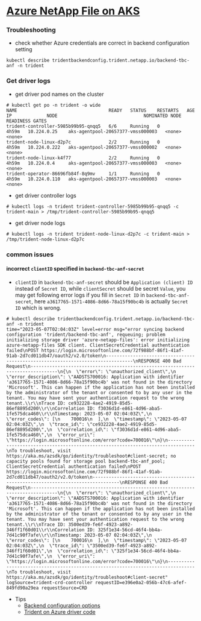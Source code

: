 # [Azure NetApp File on AKS](https://learn.microsoft.com/en-us/azure/aks/azure-netapp-files)

### Troubleshooting
 - check whether Azure credentials are correct in backend configuration setting
```console
kubectl describe tridentbackendconfig.trident.netapp.io/backend-tbc-anf -n trident
```

### Get driver logs
 - get driver pod names on the cluster
```console
# kubectl get po -n trident -o wide
NAME                                  READY   STATUS    RESTARTS   AGE     IP             NODE                                NOMINATED NODE   READINESS GATES
trident-controller-5985b99b95-qnqq5   6/6     Running   0          4h59m   10.224.0.25    aks-agentpool-20657377-vmss000003   <none>           <none>
trident-node-linux-d2p7c              2/2     Running   0          4h59m   10.224.0.222   aks-agentpool-20657377-vmss000002   <none>           <none>
trident-node-linux-k4f77              2/2     Running   0          4h59m   10.224.0.4     aks-agentpool-20657377-vmss000003   <none>           <none>
trident-operator-86696fb84f-8q9mv     1/1     Running   0          4h59m   10.224.0.110   aks-agentpool-20657377-vmss000003   <none>           <none>
```

 - get driver controller logs
```console
# kubectl logs -n trident trident-controller-5985b99b95-qnqq5 -c trident-main > /tmp/trident-controller-5985b99b95-qnqq5
```

 - get driver node logs
```console
# kubectl logs -n trident trident-node-linux-d2p7c -c trident-main > /tmp/trident-node-linux-d2p7c
```

### common issues
#### incorrect `clientID` specified in `backend-tbc-anf-secret`

 - `clientID` in `backend-tbc-anf-secret` should be `Application (client) ID` instead of `Secret ID`, while `clientSecret` should be secret `Value`, you may get following error logs if you fill in `Secret ID` in `backend-tbc-anf-secret`, here `a3617765-1571-4086-8d66-78a15f90bc4b` is actually `Secret ID` which is wrong.

```
# kubectl describe tridentbackendconfig.trident.netapp.io/backend-tbc-anf -n trident
time="2023-05-07T02:04:03Z" level=error msg="error syncing backend configuration 'trident/backend-tbc-anf', requeuing; problem initializing storage driver 'azure-netapp-files': error initializing azure-netapp-files SDK client. ClientSecretCredential authentication failed\nPOST https://login.microsoftonline.com/72f988bf-86f1-41af-91ab-2d7cd011db47/oauth2/v2.0/token\n--------------------------------------------------------------------------------\nRESPONSE 400 Bad Request\n--------------------------------------------------------------------------------\n{\n  \"error\": \"unauthorized_client\",\n  \"error_description\": \"AADSTS700016: Application with identifier 'a3617765-1571-4086-8d66-78a15f90bc4b' was not found in the directory 'Microsoft'. This can happen if the application has not been installed by the administrator of the tenant or consented to by any user in the tenant. You may have sent your authentication request to the wrong tenant.\\r\\nTrace ID: ce932228-4ae2-4919-85d5-86ef8895d200\\r\\nCorrelation ID: f3036d1d-e861-4d96-aba5-1fe575dca460\\r\\nTimestamp: 2023-05-07 02:04:03Z\",\n  \"error_codes\": [\n    700016\n  ],\n  \"timestamp\": \"2023-05-07 02:04:03Z\",\n  \"trace_id\": \"ce932228-4ae2-4919-85d5-86ef8895d200\",\n  \"correlation_id\": \"f3036d1d-e861-4d96-aba5-1fe575dca460\",\n  \"error_uri\": \"https://login.microsoftonline.com/error?code=700016\"\n}\n--------------------------------------------------------------------------------\nTo troubleshoot, visit https://aka.ms/azsdk/go/identity/troubleshoot#client-secret; no capacity pools found for storage pool backend-tbc-anf_pool; ClientSecretCredential authentication failed\nPOST https://login.microsoftonline.com/72f988bf-86f1-41af-91ab-2d7cd011db47/oauth2/v2.0/token\n--------------------------------------------------------------------------------\nRESPONSE 400 Bad Request\n--------------------------------------------------------------------------------\n{\n  \"error\": \"unauthorized_client\",\n  \"error_description\": \"AADSTS700016: Application with identifier 'a3617765-1571-4086-8d66-78a15f90bc4b' was not found in the directory 'Microsoft'. This can happen if the application has not been installed by the administrator of the tenant or consented to by any user in the tenant. You may have sent your authentication request to the wrong tenant.\\r\\nTrace ID: 3500ed39-fe6f-4923-a892-346ff1f60d01\\r\\nCorrelation ID: 325f1e34-56cd-46f4-bb4a-7d41c90f7afe\\r\\nTimestamp: 2023-05-07 02:04:03Z\",\n  \"error_codes\": [\n    700016\n  ],\n  \"timestamp\": \"2023-05-07 02:04:03Z\",\n  \"trace_id\": \"3500ed39-fe6f-4923-a892-346ff1f60d01\",\n  \"correlation_id\": \"325f1e34-56cd-46f4-bb4a-7d41c90f7afe\",\n  \"error_uri\": \"https://login.microsoftonline.com/error?code=700016\"\n}\n--------------------------------------------------------------------------------\nTo troubleshoot, visit https://aka.ms/azsdk/go/identity/troubleshoot#client-secret" logSource=trident-crd-controller requestID=e396e0a2-056b-47c6-afef-849fd90a29ea requestSource=CRD
```

- Tips
  - [Backend configuration options](https://docs.netapp.com/us-en/trident/trident-use/anf-examples.html#backend-configuration-options)
  - [Trident on Azure driver code](https://github.com/NetApp/trident/tree/master/storage_drivers/azure)
